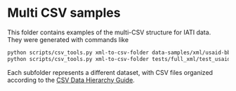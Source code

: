 # Multi CSV samples

This folder contains examples of the multi-CSV structure for IATI data.  
They were generated with commands like

```bash
python scripts/csv_tools.py xml-to-csv-folder data-samples/xml/usaid-bb.xml usaid-bb
python scripts/csv_tools.py xml-to-csv-folder tests/full_xml/test_usaid_generated.xml usaid
```

Each subfolder represents a different dataset, with CSV files organized according to the
[CSV Data Hierarchy Guide](docs/csv_data_hierarchy.md).  
